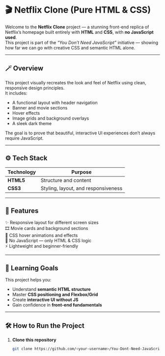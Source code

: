 # 🎬 Netflix Clone (Pure HTML & CSS)

Welcome to the **Netflix Clone** project — a stunning front-end replica of Netflix’s homepage built entirely with **HTML** and **CSS**, with **no JavaScript used**.  
This project is part of the *“You Don’t Need JavaScript”* initiative — showing how far we can go with creative CSS and semantic HTML alone.

---

## 🪄 Overview

This project visually recreates the look and feel of Netflix using clean, responsive design principles.  
It includes:
- A functional layout with header navigation
- Banner and movie sections
- Hover effects
- Image grids and background overlays
- A sleek dark theme

The goal is to prove that beautiful, interactive UI experiences don’t always require JavaScript.

---

## ⚙️ Tech Stack

| Technology | Purpose |
|-------------|----------|
| **HTML5**   | Structure and content |
| **CSS3**    | Styling, layout, and responsiveness |

---

## 🚀 Features

✨ Responsive layout for different screen sizes  
🎞️ Movie cards and background sections  
🎨 CSS hover animations and effects  
🧩 No JavaScript — only HTML & CSS logic  
⚡ Lightweight and beginner-friendly  

---

## 🧠 Learning Goals

This project helps you:
- Understand **semantic HTML structure**
- Master **CSS positioning and Flexbox/Grid**
- Create **interactive UI without JS**
- Gain confidence in **front-end fundamentals**

---

## 🛠️ How to Run the Project

1. **Clone this repository**
   ```bash
   git clone https://github.com/<your-username>/You-Dont-Need-JavaScript.git


